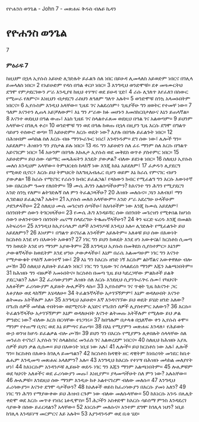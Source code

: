 ﻿
የዮሐንስ ወንጌል - John 7 - መጽሐፍ ቅዱስ ብሉይ ኪዳን
# የዮሐንስ ወንጌል
7
### ምዕራፍ 7
 ከዚህም በኋላ ኢየሱስ አይሁድ ሊገድሉት ይፈልጉ ስለ ነበር በይሁዳ ሊመላለስ አይወድም ነበርና በገሊላ ይመላለስ ነበር።
2  የአይሁድም የዳስ በዓል ቀርቦ ነበር።
3  እንግዲህ ወንድሞቹ። ደቀ መዛሙርትህ ደግሞ የምታደርገውን ሥራ እንዲያዩ ከዚህ ተነሣና ወደ ይሁዳ ሂድ፤
4  ራሱ ሊገለጥ እየፈለገ በስውር የሚሠራ የለምና። እነዚህን ብታደርግ ራስህን ለዓለም ግለጥ አሉት።
5  ወንድሞቹ ስንኳ አላመኑበትም ነበርና።
6  ኢየሱስም እንዲህ አላቸው። ጊዜዬ ገና አልደረሰም፥ ጊዜያችሁ ግን ዘወትር የተመቸ ነው።
7  ዓለም እናንተን ሊጠላ አይቻለውም፤ እኔ ግን ሥራው ክፉ መሆኑን እመሰክርበታለሁና እኔን ይጠላኛል።
8  እናንተ ወደዚህ በዓል ውጡ፤ እኔስ ጊዜዬ ገና ስላልተፈጸመ ወደዚህ በዓል ገና አልወጣም።
9  ይህንም አላቸውና በገሊላ ቀረ።
10  ወንድሞቹ ግን ወደ በዓሉ ከወጡ በኋላ በዚያን ጊዜ እርሱ ደግሞ በግልጥ ሳይሆን ተሰውሮ ወጣ።
11  አይሁድም። እርሱ ወዴት ነው? እያሉ በበዓሉ ይፈልጉት ነበር።
12  በሕዝብም መካከል ስለ እርሱ ብዙ ማንጐራጐር ነበረ፤ አንዳንዱም። ደግ ሰው ነው፤ ሌሎች ግን። አይደለም፥ ሕዝቡን ግን ያስታል ይሉ ነበር።
13  ዳሩ ግን አይሁድን ስለ ፈሩ ማንም ስለ እርሱ በግልጥ አይናገርም ነበር።
14  አሁንም በበዓሉ እኩሌታ ኢየሱስ ወደ መቅደስ ወጥቶ ያስተምር ነበር።
15  አይሁድም። ይህ ሰው ሳይማር መጻሕፍትን እንዴት ያውቃል? ብለው ይደነቁ ነበር።
16  ስለዚህ ኢየሱስ መለሰ እንዲህም አላቸው። ትምህርቴስ ከላከኝ ነው እንጂ ከእኔ አይደለም፤
17  ፈቃዱን ሊያደርግ የሚወድ ቢኖር፥ እርሱ ይህ ትምህርት ከእግዚአብሔር ቢሆን ወይም እኔ ከራሴ የምናገር ብሆን ያውቃል።
18  ከራሱ የሚናገር የራሱን ክብር ይፈልጋል፤ የላከውን ክብር የሚፈልግ ግን እርሱ እውነተኛ ነው በእርሱም ዓመፃ የለበትም።
19  ሙሴ ሕግን አልሰጣችሁምን? ከእናንተ ግን ሕግን የሚያደርግ አንድ ስንኳ የለም። ልትገድሉኝ ስለ ምን ትፈልጋላችሁ?
20  ሕዝቡ መለሱና። ጋኔን አለብህ፤ ማን ሊገድልህ ይፈልጋል? አሉት።
21  ኢየሱስ መለሰ አላቸውም። አንድ ሥራ አደረግሁ ሁላችሁም ታደንቃላችሁ።
22  ስለዚህ ሙሴ መገረዝን ሰጣችሁ፤ ከአባቶችም ነው እንጂ ከሙሴ አይደለም፤ በሰንበትም ሰውን ትገርዛላችሁ።
23  የሙሴ ሕግ እንዳይሻር ሰው በሰንበት መገረዝን የሚቀበል ከሆነስ ሰውን ሁለንተናውን በሰንበት ጤናማ ስላደረግሁ ትቈጡኛላችሁን?
24  ቅን ፍርድ ፍረዱ እንጂ በመልክ አትፍረዱ።
25  እንግዲህ ከኢየሩሳሌም ሰዎች አንዳንዶቹ እንዲህ አሉ። ሊገድሉት የሚፈልጉት ይህ አይደለምን?
26  እነሆም፥ በግልጥ ይናገራል አንዳችም አይሉትም። አለቆቹ ይህ ሰው በእውነት ክርስቶስ እንደ ሆነ በእውነት አወቁን?
27  ነገር ግን ይህን ከወዴት እንደ ሆነ አውቀናል፤ ክርስቶስ ሲመጣ ግን ከወዴት እንደ ሆነ ማንም አያውቅም።
28  እንግዲህ ኢየሱስ በመቅደስ ሲያስተምር። እኔንም ታውቁኛላችሁ ከወዴትም እንደ ሆንሁ ታውቃላችሁ፤ እኔም በራሴ አልመጣሁም ነገር ግን እናንተ የማታውቁት የላከኝ እውነተኛ ነው፤
29  እኔ ግን ከእርሱ ዘንድ ነኝ እርሱም ልኮኛልና አውቀዋለሁ ብሎ ጮኸ።
30  ስለዚህ ሊይዙት ይፈልጉ ነበር፤ ነገር ግን ጊዜው ገና ስላልደረሰ ማንም እጁን አልጫነበትም።
31  ከሕዝቡ ግን ብዙዎች አመኑበትና። ክርስቶስ በመጣ ጊዜ ይህ ካደረጋቸው ምልክቶች ይልቅ ያደርጋልን? አሉ።
32  ፈሪሳውያንም ሕዝቡ ሰለ እርሱ እንደዚህ ሲያንጐራጕሩ ሰሙ፤ የካህናት አለቆችም ፈሪሳውያም ሊይዙት ሎሌዎችን ላኩ።
33  ኢየሱስም። ገና ጥቂት ጊዜ ከእናንተ ጋር እቆያለሁ ወደ ላከኝም እሄዳለሁ።
34  ትፈልጉኛላችሁ አታገኙኝምም፤ እኔም ወዳለሁበት እናንተ ልትመጡ አትችሉም አለ።
35  እንግዲህ አይሁድ። እኛ እንዳናገኘው ይህ ወዴት ይሄድ ዘንድ አለው? በግሪክ ሰዎች መካከል ተበትነው ወደሚኖሩት ሊሄድና የግሪክን ሰዎች ሊያስተምር አለውን?
36  እርሱ። ትፈልጉኛላችሁ አታገኙኝምም እኔም ወዳለሁበት እናንተ ልትመጡ አትችሉም የሚለው ይህ ቃል ምንድር ነው? ብለው እርስ በርሳቸው ተነጋገሩ።
37  ከበዓሉም በታላቁ በኋለኛው ቀን ኢየሱስ ቆሞ። ማንም የተጠማ ቢኖር ወደ እኔ ይምጣና ይጠጣ።
38  በእኔ የሚያምን መጽሐፍ እንዳለ፥ የሕይወት ውኃ ወንዝ ከሆዱ ይፈልቃል ብሎ ጮኸ።
39  ይህን ግን በእርሱ የሚያምኑ ሊቀበሉት ስላላቸው ስለ መንፈስ ተናገረ፤ ኢየሱስ ገና ስላልከበረ መንፈስ ገና አልወረደም ነበርና።
40  ስለዚህ ከሕዝቡ አያሌ ሰዎች ይህን ቃል ሲሰሙ። ይህ በእውነት ነቢዩ ነው አሉ፤
41  ሌሎች። ይህ ክርስቶስ ነው አሉ፤ ሌሎች ግን። ክርስቶስ በእውኑ ከገሊላ ይመጣልን?
42  ክርስቶስ ከዳዊት ዘር ዳዊትም ከነበረባት መንደር ከቤተ ልሔም እንዲመጣ መጽሐፍ አላለምን? አሉ።
43  እንግዲህ ከእርሱ የተነሣ በሕዝቡ መካከል መለያየት ሆነ፤
44  ከእነርሱም አንዳንዶቹ ሊይዙት ወደዱ ነገር ግን እጁን ማንም አልጫነበትም።
45  ሎሌዎቹም ወደ ካህናት አለቆችና ወደ ፈሪሳውያን መጡ፤ እነዚያም። ያላመጣችሁት ስለ ምን ነው? አሉአቸው።
46  ሎሌዎቹ። እንደዚህ ሰው ማንም እንዲሁ ከቶ አልተናገረም ብለው መለሱ።
47  እንግዲህ ፈሪሳውያን። እናንተ ደግሞ ሳታችሁን?
48  ከአለቆች ወይስ ከፈሪሳውያን በእርሱ ያመነ አለን?
49  ነገር ግን ሕግን የማያውቀው ይህ ሕዝብ ርጉም ነው ብለው መለሱላቸው።
50  ከእነርሱ አንዱ በሌሊት ቀድሞ ወደ እርሱ መጥቶ የነበረ ኒቆዲሞስ።
51  ሕጋችን አስቀድሞ ከእርሱ ሳይሰማ ምንስ እንዳደረገ ሳያውቅ በሰው ይፈርዳልን? አላቸው።
52  እነርሱም መለሱና። አንተም ደግሞ ከገሊላ ነህን? ነቢይ ከገሊላ እንዳይነሣ መርምርና እይ አሉት።
53  እያንዳንዱም ወደ ቤቱ ሄደ። 
